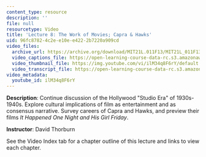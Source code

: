 ```yaml
---
content_type: resource
description: ''
file: null
resourcetype: Video
title: 'Lecture 8: The Work of Movies; Capra & Hawks'
uid: 96fc8782-4c2e-e10e-e422-2b7220a909cd
video_files:
  archive_url: https://archive.org/download/MIT21L.011F13/MIT21L_011F13_L08_300k.mp4
  video_captions_file: https://open-learning-course-data-rc.s3.amazonaws.com/21l-011-the-film-experience-fall-2013/ec5d5dd6df7d525681980afe1883922e_ilM34q8F6rY.vtt
  video_thumbnail_file: https://img.youtube.com/vi/ilM34q8F6rY/default.jpg
  video_transcript_file: https://open-learning-course-data-rc.s3.amazonaws.com/21l-011-the-film-experience-fall-2013/92b84b4bcff3914ebd6f1f3360dcd9ec_ilM34q8F6rY.pdf
video_metadata:
  youtube_id: ilM34q8F6rY
---
```


**Description**: Continue discussion of the Hollywood "Studio Era" of 1930s-1940s. Explore cultural implications of film as entertainment and as consensus narrative. Survey careers of Capra and Hawks, and preview their films _It Happened One Night and His Girl Friday_.

**Instructor**: David Thorburn

See the Video Index tab for a chapter outline of this lecture and links to view each chapter.